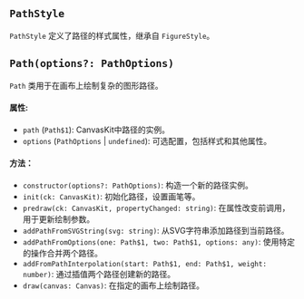## `PathStyle`

`PathStyle` 定义了路径的样式属性，继承自 `FigureStyle`。

## `Path(options?: PathOptions)`

`Path` 类用于在画布上绘制复杂的图形路径。

#### 属性:

- `path` (`Path$1`): CanvasKit中路径的实例。
- `options` (`PathOptions` | `undefined`): 可选配置，包括样式和其他属性。

#### 方法：

- `constructor(options?: PathOptions)`: 构造一个新的路径实例。
- `init(ck: CanvasKit)`: 初始化路径，设置画笔等。
- `predraw(ck: CanvasKit, propertyChanged: string)`: 在属性改变前调用，用于更新绘制参数。
- `addPathFromSVGString(svg: string)`: 从SVG字符串添加路径到当前路径。
- `addPathFromOptions(one: Path$1, two: Path$1, options: any)`: 使用特定的操作合并两个路径。
- `addFromPathInterpolation(start: Path$1, end: Path$1, weight: number)`: 通过插值两个路径创建新的路径。
- `draw(canvas: Canvas)`: 在指定的画布上绘制路径。
